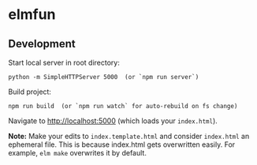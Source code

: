 
# elmfun

## Development

Start local server in root directory:

    python -m SimpleHTTPServer 5000  (or `npm run server`)

Build project:

    npm run build  (or `npm run watch` for auto-rebuild on fs change)

Navigate to <http://localhost:5000> (which loads your `index.html`).

**Note:** Make your edits to `index.template.html` and consider `index.html` an ephemeral file. This is because index.html gets overwritten easily. For example, `elm make` overwrites it by default.
